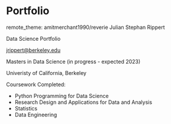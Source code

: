 # Portfolio
remote_theme: amitmerchant1990/reverie
Julian Stephan Rippert

Data Science Portfolio

jrippert@berkeley.edu

Masters in Data Science (in progress - expected 2023)

Univeristy of California, Berkeley

Coursework Completed:
* Python Programming for Data Science
* Research Design and Applications for Data and Analysis
* Statistics
* Data Engineering
